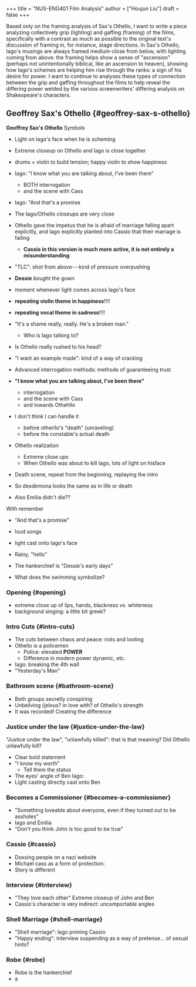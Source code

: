 +++
title = "NUS-ENG401 Film Analysis"
author = ["Houjun Liu"]
draft = false
+++

Based only on the framing analysis of Sax's Othello, I want to write a piece analyzing collectively grip (lighting) and gaffing (framing) of the films, specifically with a contrast as much as possible to the original text's discussion of framing in, for instance, stage directions. In Sax's Othello, Iago's musings are always framed medium-close from below, with lighting coming from above: the framing helps show a sense of "ascension" (perhaps not unintentionally biblical, like an ascension to heaven), showing how Iago's schemes are helping him rise through the ranks: a sign of his desire for power. I want to continue to analyses these types of connection between the grip and gaffing throughout the films to help reveal the differing power welded by the various screenwriters' differing analysis on Shakespeare's characters.


## Geoffrey Sax's Othello {#geoffrey-sax-s-othello}

<span class="underline">****Geoffrey Sax's Othello****</span> Symbols

-   Light on Iago's face when he is scheming
-   Extreme closeup on Othello and Iago is close together
-   drums + violin to build tension; happy violin to show happiness
-   Iago: "I know what you are talking about, I've been there"
    -   BOTH interrogation
    -   and the scene with Cass
-   Iago: "And that's a promise
-   The Iago/Othello closeups are very close
-   Othello gave the impetus that he is afraid of marriage falling apart explicitly, and Iago explicitly planted into Cassio that their marrage is failing
    -   **Cassio in this version is much more active, it is not entirely a misunderstanding**
-   "TLC": shot from above---kind of pressure overpushing
-   **Dessie** _bought_ the gown
-   moment whenever light comes across Iago's face

-   ****repeating violin theme in happiness****!!!!
-   ****repeating vocal theme in sadness****!!!!

-   "It's a shame really, really. He's a broken man."
    -   Who is Iago talking to?
-   Is Othello really rushed to his head?
-   "I want an example made": kind of a way of cracking
-   Advanced interrogation methods: methods of guaranteeing trust
-   **"I know what you are talking about, I've been there"**
    -   interrogation
    -   and the scene with Cass
    -   and towards Othehllo
-   I don't think I can handle it
    -   before otherllo's "death" (unraveling)
    -   before the constable's actual death

-   Othello realization
    -   Extreme close ups
    -   When Othello was about to kill Iago, lots of light on hisface

-   Death scene, repeat from the beginning, replaying the intro
-   So desdemona looks the same as in life or death

-   Also Emilia didn't die??

With remember

-   "And that's a promise"
-   loud songs
-   light cast onto Iago's face

-   Rainy, "hello"
-   The hankerchief is "Dessie's early days"

-   What does the swimming symbolize?


### Opening {#opening}

-   extreme close up of lips, hands, blackness vs. whiteness
-   background singing: a little bit greek?


### Intro Cuts {#intro-cuts}

-   The cuts between chaos and peace: riots and looting
-   Othello is a policemen
    -   Police: elevated **POWER**
    -   Difference in modern power dynamic, etc.
-   Iago: breaking the 4th wall
-   "Yesterday's Man"


### Bathroom scene {#bathroom-scene}

-   Both groups secretly conspiring
-   Unbeliving (jelous? in love with? of Othello's strength
-   It was recorded! Creating the difference


### Justice under the law {#justice-under-the-law}

"Justice under the law", "unlawfully killed": that is that meaning? Did Othello unlawfully kill?

-   Clear bold statement
-   "I know my worth"
    -   Tell them the status
-   The eyes' angle of Ben Iago:
-   Light casting directly cast onto Ben


### Becomes a Commissioner {#becomes-a-commissioner}

-   "Something loveable about everyone, even if they turned out to be assholes"
-   Iago and Emilia
-   "Don't you think John is too good to be true"


### Cassio {#cassio}

-   Doxxing people on a nazi website
-   Michael cass as a form of protection:
-   Story is different


### Interview {#interview}

-   "They love each other" Extreme closeup of John and Ben
-   Cassio's character is very indirect: uncomportable angles


### Shell Marriage {#shell-marriage}

-   "Shell marriage": Iago priming Cassio
-   "Happy ending": interview suspending as a way of pretense... of sexual hints?


### Robe {#robe}

-   Robe is the hankerchief
-   a